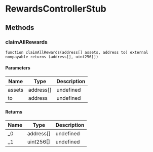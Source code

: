 # RewardsControllerStub









## Methods

### claimAllRewards

```solidity
function claimAllRewards(address[] assets, address to) external nonpayable returns (address[], uint256[])
```





#### Parameters

| Name | Type | Description |
|---|---|---|
| assets | address[] | undefined |
| to | address | undefined |

#### Returns

| Name | Type | Description |
|---|---|---|
| _0 | address[] | undefined |
| _1 | uint256[] | undefined |




